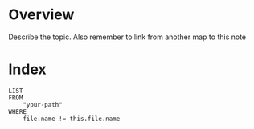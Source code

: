 # Overview
Describe the topic. Also remember to link from another map to this note

# Index
```dataview
LIST
FROM
	"your-path"
WHERE
	file.name != this.file.name
```